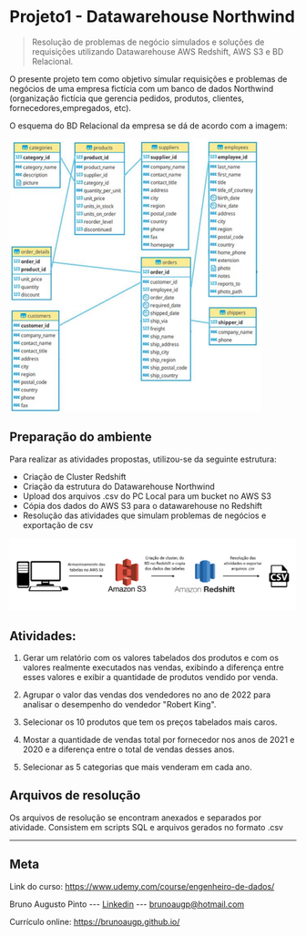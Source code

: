 # Projeto1 - Datawarehouse Northwind

>Resolução de problemas de negócio simulados e soluções de requisições utilizando Datawarehouse AWS Redshift, AWS S3 e BD Relacional.

O presente projeto tem como objetivo simular requisições e problemas de negócios de uma empresa fictícia com um banco de dados Northwind (organização fictícia que gerencia pedidos, produtos, clientes, fornecedores,empregados, etc). 

O esquema do BD Relacional da empresa se dá de acordo com a imagem:

![esquema](esquema_tabelas_2.jpg)
<!-- colocar screenshoot do seu projeto -->

## Preparação do ambiente

Para realizar as atividades propostas, utilizou-se da seguinte estrutura:
 
* Criação de Cluster Redshift
* Criação da estrutura do Datawarehouse Northwind 
* Upload dos arquivos .csv do PC Local para um bucket no AWS S3
* Cópia dos dados do AWS S3 para o datawarehouse no Redshift
* Resolução das atividades que simulam problemas de negócios e exportação de csv

![esquema](diagrama_projeto.png)

## Atividades: 
 1. Gerar um relatório com os valores tabelados dos produtos e com os valores realmente executados nas vendas, exibindo a diferença entre esses valores e exibir a quantidade de produtos vendido por venda.    

 2. Agrupar o valor das vendas dos vendedores no ano de 2022 para analisar o desempenho do vendedor "Robert King".

 3. Selecionar os 10 produtos que tem os preços tabelados mais caros.

4. Mostar a quantidade de vendas total por fornecedor nos anos de 2021 e 2020 e a diferença entre o total de vendas desses anos.

5. Selecionar as 5 categorias que mais venderam em cada ano.


## Arquivos de resolução

Os arquivos de resolução se encontram anexados e separados por atividade. Consistem em scripts SQL e arquivos gerados no formato .csv

_______
## Meta

Link do curso: <https://www.udemy.com/course/engenheiro-de-dados/>

Bruno Augusto Pinto --- [Linkedin](https://www.linkedin.com/in/brunoaugp/) --- brunoaugp@hotmail.com

Currículo online: <https://brunoaugp.github.io/>



